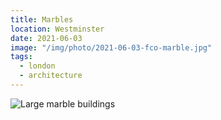 ```yaml
---
title: Marbles
location: Westminster
date: 2021-06-03
image: "/img/photo/2021-06-03-fco-marble.jpg"
tags:
  - london
  - architecture
---
```


![Large marble buildings](/img/photo/2021-06-03-fco-marble.jpg)
